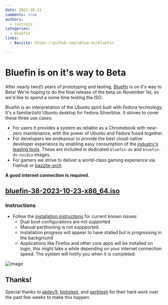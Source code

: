 ```yaml
---
date: 2023-10-23
comments: true
authors: 
  - castrojo
categories:
  - bluefin
links:
  - Bazzite: https://github.com/ublue-os/bluefin
  
---
```


# Bluefin is on it's way to Beta

After nearly two(!) years of prototyping and testing, [Bluefin](/images/bluefin) is on it's way to Beta! We're hoping to do the final release of the beta on November 1st, so we'd like to spend a some time testing the ISO. 

Bluefin is an interpretation of the Ubuntu spirit built with Fedora technology. It's a familiar(ish) Ubuntu desktop for Fedora Silverblue. It strives to cover these three use cases:

- For users it provides a system as reliable as a Chromebook with near-zero maintenance, with the power of Ubuntu and Fedora fused together.
- For developers we endeavour to provide the best cloud-native developer experience by enabling easy consumption of the [industry's leading tools](https://landscape.cncf.io/card-mode?sort=stars). These are included in dedicated `bluefin-dx` and `bluefin-dx-nvidia` images.
- For gamers we strive to deliver a world-class gaming experience via Flathub or [bazzite-arch](https://github.com/ublue-os/bazzite-arch)
 
**A good internet connection is required.**

## [bluefin-38-2023-10-23-x86_64.iso](https://ublue.download/bluefin-38-2023-10-23-x86_64-rc.iso)

### Instructions

- Follow the [installation instructions](/installation/) for current known issues:
  - Dual boot configurations are not supported
  - Manual partitioning is not suppported.
  - Installation progress will appear to have stalled but is progressing in the background 
  - Applications like Firefox and other core apps will be installed on login, this might take a while depending on your internet connection speed. The system will notify you when it is completed:

![image](https://github.com/ublue-os/bluefin/assets/1264109/6611b898-e8f0-46b0-ab0e-ddf8b5709c42)

## Thanks!

Special thanks to [akdev1l](https://github.com/akdev1l/), [bobslept](https://github.com/bobslept), and [gerblesh](https://github.com/gerblesh) for their hard work over the past few weeks to make this happen. 
